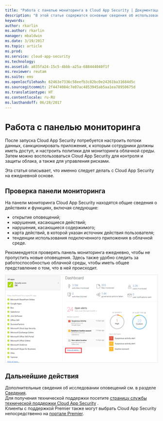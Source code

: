 ```yaml
---
title: "Работа с панелью мониторинга в Cloud App Security | Документация Майкрософт"
description: "В этой статье содержатся основные сведения об использовании панели мониторинга в Cloud App Security."
keywords: 
author: rkarlin
ms.author: rkarlin
manager: mbaldwin
ms.date: 3/19/2017
ms.topic: article
ms.prod: 
ms.service: cloud-app-security
ms.technology: 
ms.assetid: a835fa24-15c5-4bbb-a25a-688444040f1f
ms.reviewer: reutam
ms.suite: ems
ms.openlocfilehash: 62463e7336c58eefb3c82bc0e24261ba31684d5c
ms.sourcegitcommit: 2f4474084c7e07ac4853945ab5aa1ea78950675d
ms.translationtype: HT
ms.contentlocale: ru-RU
ms.lasthandoff: 06/28/2017
---
```

# <a name="working-with-the-dashboard"></a>Работа с панелью мониторинга
После запуска Cloud App Security потребуется настроить потоки данных, санкционировать приложения, к которым сотрудники должны иметь доступ, и настроить политики для мониторинга облачной среды. Затем можно воспользоваться Cloud App Security для контроля и защиты облака, а также для управления рисками.  

Эта статья описывает, что именно следует делать с Cloud App Security на ежедневной основе.  

## <a name="check-the-dashboard"></a>Проверка панели мониторинга  
На панели мониторинга Cloud App Security находятся общие сведения о действиях и функциях, включая следующие:

- открытие оповещений;
- нарушения, касающиеся действий;
- нарушения, касающиеся содержимого;
- карта действий, в которой указан источник действия пользователя;
- тенденции использования подключенного приложения в облачной среде.  

Рекомендуется проверять панель мониторинга ежедневно, чтобы не пропустить новые оповещения. Здесь также удобно следить за работоспособностью облачной среды, чтобы иметь общее представление о том, что в ней происходит.  

![Панель мониторинга Cloud App Security](./media/dashboard.png "панель мониторинга")  


## <a name="next-steps"></a>Дальнейшие действия  
Дополнительные сведения об исследовании оповещений см. в разделе [Сведения](investigate.md).  
Для получения технической поддержки посетите [страницу службы технической поддержки Cloud App Security](http://support.microsoft.com/oas/default.aspx?prid=16031) .  
Клиенты с поддержкой Premier также могут выбрать Cloud App Security непосредственно на [портале Premier](https://premier.microsoft.com/).  
